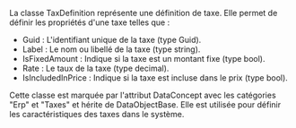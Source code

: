 La classe TaxDefinition représente une définition de taxe. Elle permet de définir les propriétés d'une taxe telles que :

- Guid : L'identifiant unique de la taxe (type Guid).
- Label : Le nom ou libellé de la taxe (type string).
- IsFixedAmount : Indique si la taxe est un montant fixe (type bool).
- Rate : Le taux de la taxe (type decimal).
- IsIncludedInPrice : Indique si la taxe est incluse dans le prix (type bool).

Cette classe est marquée par l'attribut DataConcept avec les catégories "Erp" et "Taxes" et hérite de DataObjectBase. Elle est utilisée pour définir les caractéristiques des taxes dans le système.